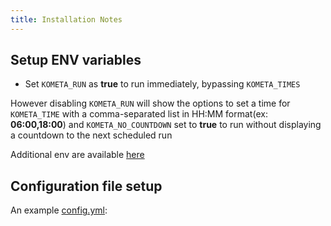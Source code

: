 ```yaml
---
title: Installation Notes
---
```


## Setup ENV variables

- Set `KOMETA_RUN` as **true** to run immediately, bypassing `KOMETA_TIMES`

However disabling `KOMETA_RUN` will show the options to set a time for `KOMETA_TIME` with a comma-separated
list in HH:MM format(ex: **06:00,18:00**) and `KOMETA_NO_COUNTDOWN` set to **true** to run without displaying a
countdown to the next scheduled run

Additional env are available [here](https://kometa.wiki/en/latest/kometa/environmental/)

## Configuration file setup

An example [config.yml](https://kometa.wiki/en/latest/config/overview/):
